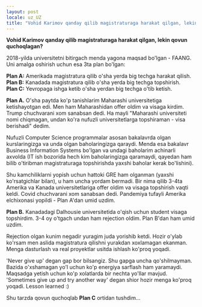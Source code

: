 ```yaml
---
layout: post
locale: uz_UZ
title: "Vohid Karimov qanday qilib magistraturaga harakat qilgan, lekin qovun quchoqlagan?"
---
```


**Vohid Karimov qanday qilib magistraturaga harakat qilgan, lekin qovun quchoqlagan?**

2018-yilda universitetni bitirgach menda yagona maqsad bo'lgan - FAANG. Uni amalga oshirish uchun esa 3ta plan bo'lgan:

**Plan A:** Amerikada magistratura qilib o'sha yerda big techga harakat qilish.\
**Plan B:** Kanadada magistratura qilib o'sha yerda big techga topshirish.\
**Plan C:** Yevropaga ishga ketib o'sha yerdan big techga o'tib ketish.

**Plan A.** O'sha paytda ko'p tanishlarim Maharashi universitetiga ketishayotgan edi. Men ham Maharashidan offer oldim va visaga kirdim. Trump chuchvarani xom sanabsan dedi. Ha mayli "Maharashi universiteti nomi chiqmagan, undan ko'ra nufuzli universitetlarga topshiraman - visa berishadi" dedim.

Nufuzli Computer Science programmalar asosan bakalavrda olgan kurslaringizga va unda olgan baholaringizga qaraydi. Menda esa bakalavr Business Information Systems bo'lgan va undagi baholarim achinarli axvolda (IT ish bozorida hech kim baholaringizga qaramaydi, qayedan ham bilib o'tiribman magistraturaga topshirishda yaxshi baholar kerak bo'lishini).

Shu kamchiliklarni yopish uchun hattoki GRE ham olganman (yaxshi ko'rsatgichlar bilan), u ham uncha yordam bermadi. Bir nima qilib 3-4ta Amerika va Kanada universitetlariga offer oldim va visaga topshirish vaqti keldi. Covid chuchvarani xom sanabsan dedi. Pandemiya tufayli Amerika elchixonasi yopildi - Plan A'dan umid uzdim.

**Plan B.** Kanadadagi Dalhousie universitetida o'qish uchun student visaga topshirdim. 3-4 oy o'tgach undan ham rejection oldim. Plan B'dan ham umid uzdim.

Rejection olgan kunim negadir yuragim juda yorishib ketdi. Hozir o'ylab ko'rsam men aslida magistratura qilishni yurakdan xoxlamagan ekanman. Menga dasturlash va real proyektlar usitda ishlash ko'proq yoqadi.

'Never give up' degan gap bor bilsangiz. Shu gapga uncha qo'shilmayman. Bazida o'xshamagan yo'l uchun ko'p energiya sarflash ham yaramaydi. Maqsadga yetish uchun ko'p xolatlarda bir nechta yo'llar mavjud. 'Sometimes give up and try another way' degan shior hozir menga ko'proq yoqadi. Lesson learned :)

Shu tarzda qovun quchoqlab **Plan C** ortidan tushdim...